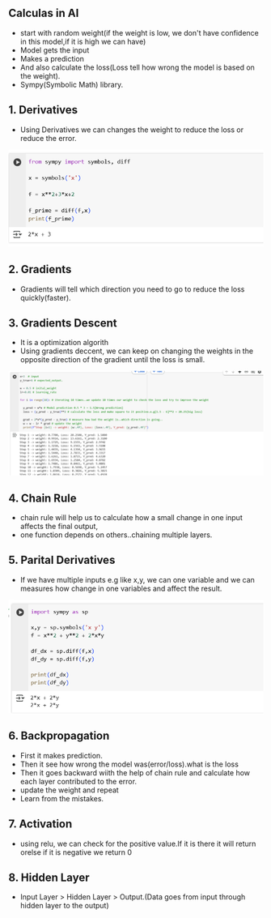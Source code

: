 ## Calculas in AI

- start with random weight(if the weight is low, we don't have confidence in this model,if it is high we can have)
- Model gets the input
- Makes a prediction
- And also calculate the loss(Loss tell how wrong the model is based on the weight).
- Sympy(Symbolic Math) library.

## 1. Derivatives

- Using Derivatives we can changes the weight to reduce the loss or reduce the error.

![alt text](Images/derivative.png)


## 2. Gradients

- Gradients will tell which direction you need to go to reduce the loss quickly(faster).

## 3. Gradients Descent

- It is a optimization algorith
- Using gradients deccent, we can keep on changing the weights in the opposite direction of the gradient until the loss is small.

![alt text](Images/example1.png)

## 4. Chain Rule

- chain rule will help us to calculate how a small change in one input  affects the final output,
- one function depends on others..chaining multiple layers.


## 5. Parital Derivatives

- If we have multiple inputs e.g like x,y, we can one variable and we can measures how change in one variables and affect the result.

![alt text](Images/pd.png)

## 6. Backpropagation

- First it makes prediction.
- Then it see how wrong the model was(error/loss).what is the loss
- Then it goes backward wiith the help of chain rule and calculate how each layer contributed to the error.
-  update the weight and repeat
- Learn from the mistakes.

## 7. Activation

- using relu, we can check for the positive value.If it is there it will return orelse if it is negative we return 0

## 8. Hidden Layer

- Input Layer > Hidden Layer > Output.(Data goes from input through hidden layer to the output)
